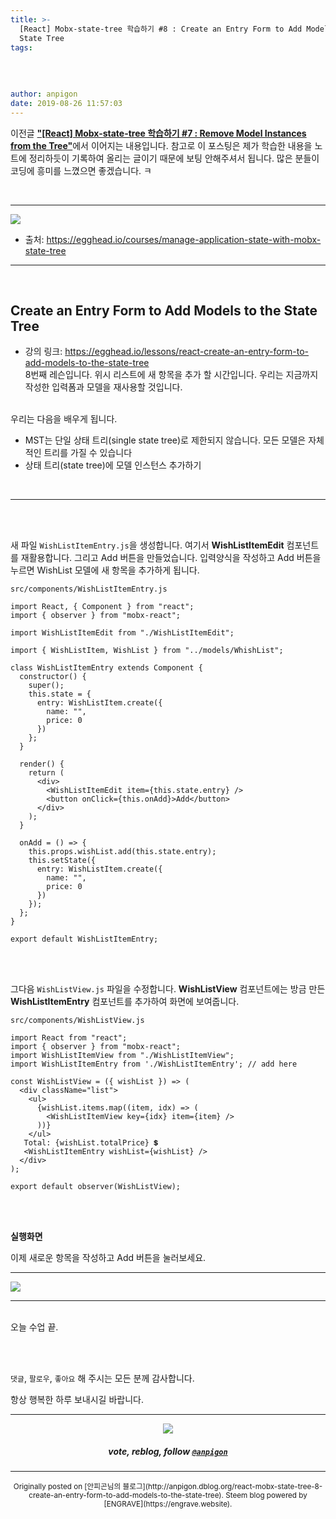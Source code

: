 ```yaml
---
title: >-
  [React] Mobx-state-tree 학습하기 #8 : Create an Entry Form to Add Models to the
  State Tree
tags:
  
  
  
  
author: anpigon
date: 2019-08-26 11:57:03
---
```


이전글 [**"\[React\] Mobx-state-tree 학습하기 #7 : Remove Model Instances from the Tree"**](/zzan/@anpigon/react-native-manage-application-state-with-mobx-state-tree-7)에서 이어지는 내용입니다. 참고로 이 포스팅은 제가 학습한 내용을 노트에 정리하듯이 기록하여 올리는 글이기 때문에 보팅 안해주셔서 됩니다.  많은 분들이 코딩에 흥미를  느꼈으면 좋겠습니다.  ㅋ

<br>

***

![](https://files.steempeak.com/file/steempeak/anpigon/sYISPibs-E1848CE185A6E18486E185A9E186A820E1848BE185A5E186B9E18482E185B3E186AB20E18483E185B5E1848CE185A1E1848BE185B5E186AB.png)
* 출처: https://egghead.io/courses/manage-application-state-with-mobx-state-tree

***

<br>

## Create an Entry Form to Add Models to the State Tree

* 강의 링크: https://egghead.io/lessons/react-create-an-entry-form-to-add-models-to-the-state-tree
<br>8번째 레슨입니다. 위시 리스트에 새 항목을 추가 할 시간입니다. 우리는 지금까지 작성한 입력폼과 모델을 재사용할 것입니다.

<br>우리는 다음을 배우게 됩니다.

*  MST는 단일 상태 트리(single state tree)로 제한되지 않습니다. 모든 모델은 자체적인 트리를 가질 수 있습니다
* 상태 트리(state tree)에 모델 인스턴스 추가하기
<br>

***


<br><br>

새 파일 `WishListItemEntry.js`을 생성합니다. 여기서 **WishListItemEdit** 컴포넌트를 재활용합니다. 그리고 Add 버튼을 만들었습니다. 입력양식을 작성하고 Add 버튼을 누르면 WishList 모델에 새 항목을 추가하게 됩니다.

`src/components/WishListItemEntry.js`
```
import React, { Component } from "react";
import { observer } from "mobx-react";

import WishListItemEdit from "./WishListItemEdit";

import { WishListItem, WishList } from "../models/WhishList";

class WishListItemEntry extends Component {
  constructor() {
    super();
    this.state = {
      entry: WishListItem.create({
        name: "",
        price: 0
      })
    };
  }

  render() {
    return (
      <div>
        <WishListItemEdit item={this.state.entry} />
        <button onClick={this.onAdd}>Add</button>
      </div>
    );
  }

  onAdd = () => {
    this.props.wishList.add(this.state.entry);
    this.setState({
      entry: WishListItem.create({
        name: "",
        price: 0
      })
    });
  };
}

export default WishListItemEntry;

```

<br><br>

그다음 `WishListView.js` 파일을 수정합니다. **WishListView** 컴포넌트에는 방금 만든 **WishListItemEntry** 컴포넌트를 추가하여 화면에 보여줍니다.

`src/components/WishListView.js`
```
import React from "react";
import { observer } from "mobx-react";
import WishListItemView from "./WishListItemView";
import WishListItemEntry from './WishListItemEntry'; // add here

const WishListView = ({ wishList }) => (
  <div className="list">
    <ul>
      {wishList.items.map((item, idx) => (
        <WishListItemView key={idx} item={item} />
      ))}
    </ul>
   Total: {wishList.totalPrice} 💲
   <WishListItemEntry wishList={wishList} />
  </div>
);

export default observer(WishListView);
```

<br>
<br>

**실행화면**

이제 새로운 항목을 작성하고 Add 버튼을 눌러보세요.

***
![](https://files.steempeak.com/file/steempeak/anpigon/fGBLZ36K-2019-08-252017-12-49.2019-08-252017_13_29.gif)
***

<br>오늘 수업 끝.

<br>
<br>

 `댓글`, `팔로우`, `좋아요` 해 주시는 모든 분께 감사합니다.

항상 행복한 하루 보내시길 바랍니다.

*** 

<center><img src='https://steemitimages.com/400x0/https://cdn.steemitimages.com/DQmQmWhMN6zNrLmKJRKhvSScEgWZmpb8zCeE2Gray1krbv6/BC054B6E-6F73-46D0-88E4-C88EB8167037.jpeg'><h5>vote, reblog, follow <code><a href='https://steemit.com/@anpigon'>@anpigon</a></code></h5></center>

***
<center><sup>Originally posted on [안피곤님의 블로그](http://anpigon.dblog.org/react-mobx-state-tree-8-create-an-entry-form-to-add-models-to-the-state-tree). Steem blog powered by [ENGRAVE](https://engrave.website).</sup></center>
